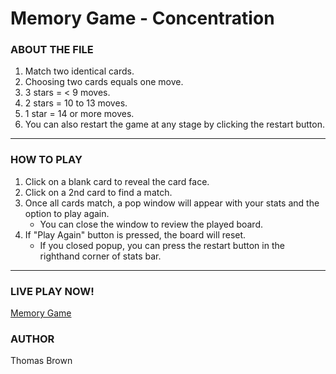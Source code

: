 # Memory Game - Concentration
### ABOUT THE FILE
1. Match two identical cards.
1. Choosing two cards equals one move.
1. 3 stars = < 9 moves.
1. 2 stars = 10 to 13 moves.
1. 1 star = 14 or more moves.
1. You can also restart the game at any stage by clicking the restart button.
---
### HOW TO PLAY
1. Click on a blank card to reveal the card face.
1. Click on a 2nd card to find a match.
1. Once all cards match, a pop window will appear with your stats and the option to play again.
    * You can close the window to review the played board.
1. If "Play Again" button is pressed, the board will reset.
    * If you closed popup, you can press the restart button in the righthand corner of stats bar.
---
### LIVE PLAY NOW!
[Memory Game](https://codepen.io/tcdev/pen/gBjWyg "codepen.io Memory Game")
### AUTHOR
Thomas Brown
